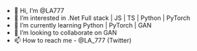 - 👋 Hi, I’m @LA777
- 👀 I’m interested in .Net Full stack | JS | TS | Python | PyTorch
- 🌱 I’m currently learning Python | PyTorch | GAN
- 💞️ I’m looking to collaborate on GAN
- 📫 How to reach me - @LA_777 (Twitter)


